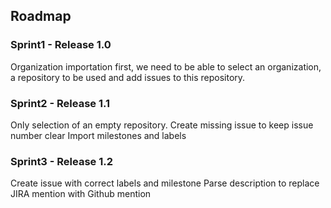 ## Roadmap

### Sprint1 - Release 1.0

Organization importation first, we need to be able to select an organization, a repository to be used and add issues to
this repository.

### Sprint2 - Release 1.1

Only selection of an empty repository.
Create missing issue to keep issue number clear
Import milestones and labels

### Sprint3 - Release 1.2

Create issue with correct labels and milestone
Parse description to replace JIRA mention with Github mention

